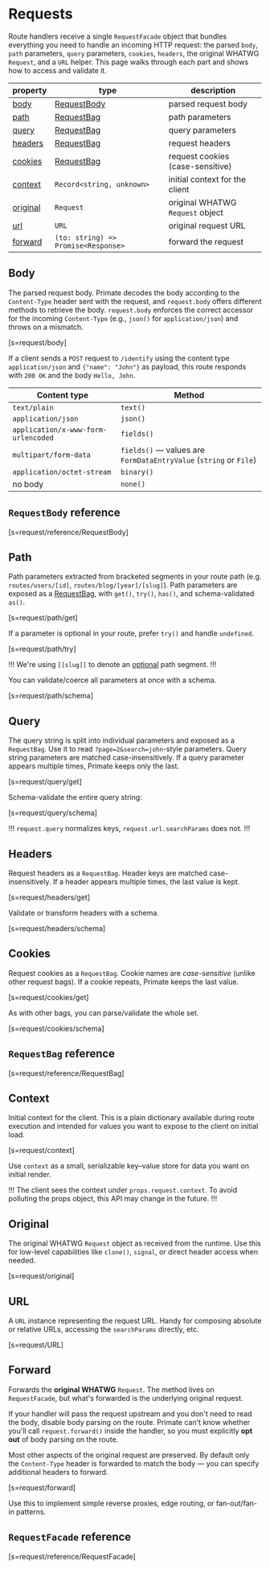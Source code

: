 # Requests
Route handlers receive a single `RequestFacade` object that bundles everything
you need to handle an incoming HTTP request: the parsed `body`, `path`
parameters, `query` parameters, `cookies`, `headers`, the original WHATWG
`Request`, and a `URL` helper. This page walks through each part and shows how
to access and validate it.

|property|type|description|
|-|-|-|
|[body](#body)|[RequestBody](#requestbody-reference)|parsed request body|
|[path](#path)|[RequestBag](#requestbag-reference)|path parameters|
|[query](#query)|[RequestBag](#requestbag-reference)|query parameters|
|[headers](#headers)|[RequestBag](#requestbag-reference)|request headers|
|[cookies](#cookies)|[RequestBag](#requestbag-reference)|request cookies (case-sensitive)|
|[context](#context)|`Record<string, unknown>`|initial context for the client|
|[original](#original)|`Request`|original WHATWG `Request` object|
|[url](#url)|`URL`|original request URL|
|[forward](#forward)|`(to: string) => Promise<Response>`|forward the request|

## Body

The parsed request body. Primate decodes the body according to the
`Content-Type` header sent with the request, and `request.body` offers different
methods to retrieve the body. `request.body` enforces the correct accessor for
the incoming `Content-Type` (e.g., `json()` for `application/json`) and throws
on a mismatch.

[s=request/body]

If a client sends a `POST` request to `/identify` using the content type
`application/json` and `{"name": "John"}` as payload, this route responds with
`200 OK` and the body `Hello, John`.

|Content type|Method|
|-|-|
|`text/plain`|`text()`|
|`application/json`|`json()`|
|`application/x-www-form-urlencoded`|`fields()`|
|`multipart/form-data`|`fields()` — values are `FormDataEntryValue` (`string` or `File`)|
|`application/octet-stream`|`binary()`|
|no body|`none()`|

## `RequestBody` reference
[s=request/reference/RequestBody]

## Path
Path parameters extracted from bracketed segments in your route path (e.g.
`routes/users/[id]`, `routes/blog/[year]/[slug]`).
Path parameters are exposed
as a [RequestBag](#requestbag-reference), with `get()`, `try()`, `has()`, and
schema-validated `as()`.


[s=request/path/get]

If a parameter is optional in your route, prefer `try()` and handle `undefined`.

[s=request/path/try]

!!!
We're using `[[slug]]` to denote an [optional](/docs/routing#optional-routes)
path segment.
!!!

You can validate/coerce all parameters at once with a schema.

[s=request/path/schema]

## Query
The query string is split into individual parameters and exposed as a
`RequestBag`. Use it to read `?page=2&search=john`-style parameters. Query
string parameters are matched case-insensitively. If a query parameter appears
multiple times, Primate keeps only the last.

[s=request/query/get]

Schema-validate the entire query string:

[s=request/query/schema]

!!!
`request.query` normalizes keys, `request.url.searchParams` does not.
!!!

## Headers
Request headers as a `RequestBag`. Header keys are matched case-insensitively.
If a header appears multiple times, the last value is kept.

[s=request/headers/get]

Validate or transform headers with a schema.

[s=request/headers/schema]

## Cookies
Request cookies as a `RequestBag`. Cookie names are *case-sensitive* (unlike
other request bags). If a cookie repeats, Primate keeps the last value.

[s=request/cookies/get]

As with other bags, you can parse/validate the whole set.

[s=request/cookies/schema]

## `RequestBag` reference
[s=request/reference/RequestBag]

## Context
Initial context for the client. This is a plain dictionary available during
route execution and intended for values you want to expose to the client on
initial load.

[s=request/context]

Use `context` as a small, serializable key–value store for data you want on
initial render.

!!!
The client sees the context under `props.request.context`. To avoid polluting
the props object, this API may change in the future.
!!!

## Original
The original WHATWG `Request` object as received from the runtime. Use this for
low-level capabilities like `clone()`, `signal`, or direct header access when
needed.

[s=request/original]

## URL
A `URL` instance representing the request URL. Handy for composing absolute or
relative URLs, accessing the `searchParams` directly, etc.

[s=request/URL]

## Forward
Forwards the **original WHATWG** `Request`. The method lives on `RequestFacade`,
but what's forwarded is the underlying original request.

If your handler will pass the request upstream and you don't need to read the
body, disable body parsing on the route. Primate can't know whether you'll call
`request.forward()` inside the handler, so you must explicitly **opt out** of
body parsing on the route.

Most other aspects of the original request are preserved. By default only the
`Content-Type` header is forwarded to match the body — you can specify
additional headers to forward.

[s=request/forward]

Use this to implement simple reverse proxies, edge routing, or fan-out/fan-in
patterns.

## `RequestFacade` reference
[s=request/reference/RequestFacade]
